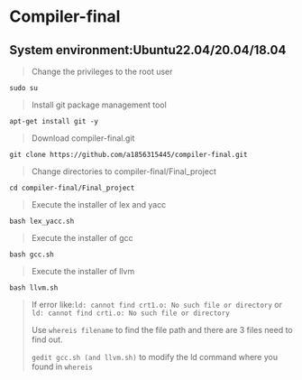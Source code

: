 # Compiler-final
## System environment:Ubuntu22.04/20.04/18.04

>Change the privileges to the root user

```sudo su```

>Install git package management tool

```apt-get install git -y```

>Download compiler-final.git

```git clone https://github.com/a1856315445/compiler-final.git```

>Change directories to compiler-final/Final_project

```cd compiler-final/Final_project```

>Execute the installer of lex and yacc

```bash lex_yacc.sh```

>Execute the installer of gcc

```bash gcc.sh```

>Execute the installer of llvm

```bash llvm.sh```

>If error like:```ld: cannot find crt1.o: No such file or directory``` or ```ld: cannot find crti.o: No such file or directory```
>
>Use ```whereis filename``` to find the file path and there are 3 files need to find out.
>
>```gedit gcc.sh (and llvm.sh)``` to modify the ld command where you found in ```whereis``` 
